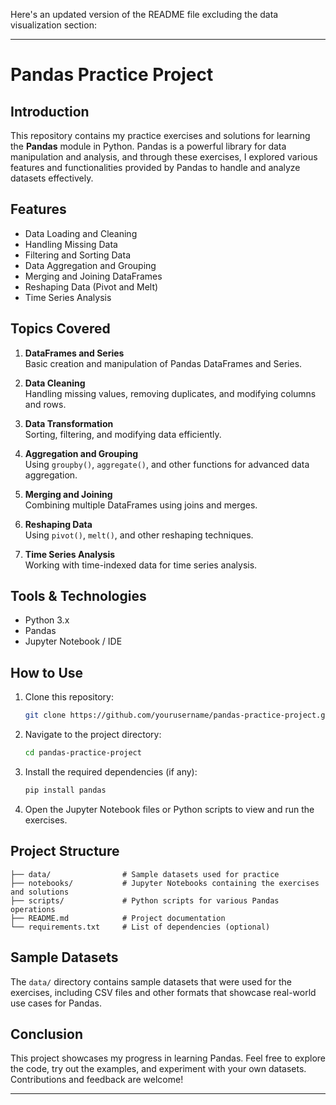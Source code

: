Here's an updated version of the README file excluding the data visualization section:

---

# Pandas Practice Project

## Introduction

This repository contains my practice exercises and solutions for learning the **Pandas** module in Python. Pandas is a powerful library for data manipulation and analysis, and through these exercises, I explored various features and functionalities provided by Pandas to handle and analyze datasets effectively.

## Features

- Data Loading and Cleaning
- Handling Missing Data
- Filtering and Sorting Data
- Data Aggregation and Grouping
- Merging and Joining DataFrames
- Reshaping Data (Pivot and Melt)
- Time Series Analysis

## Topics Covered

1. **DataFrames and Series**  
   Basic creation and manipulation of Pandas DataFrames and Series.

2. **Data Cleaning**  
   Handling missing values, removing duplicates, and modifying columns and rows.

3. **Data Transformation**  
   Sorting, filtering, and modifying data efficiently.

4. **Aggregation and Grouping**  
   Using `groupby()`, `aggregate()`, and other functions for advanced data aggregation.

5. **Merging and Joining**  
   Combining multiple DataFrames using joins and merges.

6. **Reshaping Data**  
   Using `pivot()`, `melt()`, and other reshaping techniques.

7. **Time Series Analysis**  
   Working with time-indexed data for time series analysis.

## Tools & Technologies

- Python 3.x
- Pandas
- Jupyter Notebook / IDE

## How to Use

1. Clone this repository:
   ```bash
   git clone https://github.com/yourusername/pandas-practice-project.git
   ```
2. Navigate to the project directory:
   ```bash
   cd pandas-practice-project
   ```
3. Install the required dependencies (if any):
   ```bash
   pip install pandas
   ```
4. Open the Jupyter Notebook files or Python scripts to view and run the exercises.

## Project Structure

```plaintext
├── data/                # Sample datasets used for practice
├── notebooks/           # Jupyter Notebooks containing the exercises and solutions
├── scripts/             # Python scripts for various Pandas operations
├── README.md            # Project documentation
└── requirements.txt     # List of dependencies (optional)
```

## Sample Datasets

The `data/` directory contains sample datasets that were used for the exercises, including CSV files and other formats that showcase real-world use cases for Pandas.

## Conclusion

This project showcases my progress in learning Pandas. Feel free to explore the code, try out the examples, and experiment with your own datasets. Contributions and feedback are welcome!

---


